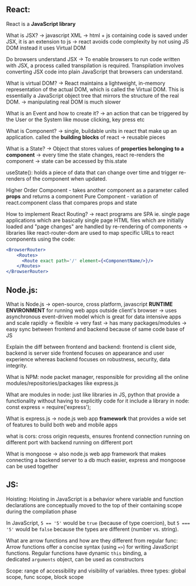 ## React:
React is a **JavaScript library**

What is JSX?
-> javascript XML
-> html + js containing code is saved under JSX, it is an extension to js 
-> react avoids code complexity by not using JS DOM instead it uses Virtual DOM

Do browsers understand JSX
-> To enable browsers to run code written with JSX, a process called transpilation is required. Transpilation involves converting JSX code into plain JavaScript that browsers can understand.

What is virtual DOM?
-> React maintains a lightweight, in-memory representation of the actual DOM, which is called the Virtual DOM. This is essentially a JavaScript object tree that mirrors the structure of the real DOM.
-> manipulating real DOM is much slower

What is an Event and how to create it?
-> an action that can be triggered by the User or the System like mouse clicking, key press etc

What is Component?
-> single, buildable units in react that make up an application. called the **building blocks** of react
-> reusable pieces

What is a State?
-> Object that stores values of **properties belonging to a component** 
-> every time the state changes, react re-renders the component
-> state can be accessed by this.state

useState(): holds a piece of data that can change over time and trigger re-renders of the component when updated.

Higher Order Component - takes another component as a parameter called **props** and returns a component
Pure Component - variation of react.component class that compares props and state

How to implement React Routing?
-> react programs are SPA ie. single page applications which are basically single page HTML files which are initially loaded and "page changes" are handled by re-rendering of components
-> libraries like react-router-dom are used to map specific URLs to react components using the code:
```jsx
<BrowserRouter>
    <Routes>
      <Route exact path='/' element={<ComponentName/>}/>
    </Routes>
</BrowserRouter>
```


## Node.js:
What is Node.js
-> open-source, cross platform, javascript **RUNTIME ENVIRONMENT** for running web apps outside client's browser
-> uses asynchronous event-driven model which is great for data intensive apps and scale rapidly
-> flexible
-> very fast
-> has many packages/modules
-> easy sync between frontend and backend because of same code base of JS

Explain the diff between frontend and backend:
frontend is client side, backend is server side
frontend focuses on appearance and user experience whereas backend focuses on robustness, security, data integrity.

What is NPM:
node packet manager, responsible for providing all the online modules/repositories/packages like express.js

What are modules in node: just like libraries in JS, python that provide a functionality without having to explicitly code for it
include a library in node:
const express = require('express');

What is express.js
-> node.js web app **framework** that provides a wide set of features to build both web and mobile apps

what is cors:
cross origin requests, ensures frontend connection running on different port with backend running on different port

What is mongoose
-> also node.js web app framework that makes connecting a backend server to a db much easier, express and mongoose can be used together

## JS:
Hoisting: Hoisting in JavaScript is a behavior where variable and function declarations are conceptually moved to the top of their containing scope during the compilation phase

In JavaScript, `5 == '5'` would be `true` (because of type coercion), but `5 === '5'` would be `false` because the types are different (number vs. string).

What are arrow functions and how are they different from regular func:
Arrow functions offer a concise syntax (using `=>`) for writing JavaScript functions. Regular functions have dynamic `this` binding, a dedicated `arguments` object, can be used as constructors

Scope: range of accessibility and visibility of variables. three types: global scope, func scope, block scope


